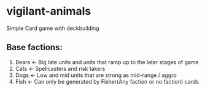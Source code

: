 # vigilant-animals
Simple Card game with deckbuilding

## Base factions:
1. Bears <- Big late units and units that ramp up to the later stages of game
2. Cats <- Spellcasters and risk takers
3. Dogs <- Low and mid units that are strong as mid-range / aggro
4. Fish <- Can only be generated by Fisher(Any faction or no faction) cards
